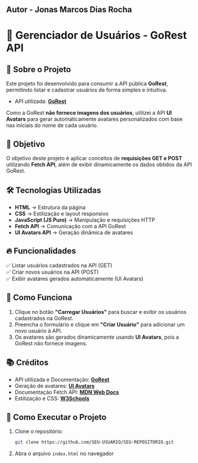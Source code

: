 ## Autor - Jonas Marcos Dias Rocha

# 🚀 Gerenciador de Usuários - GoRest API

## 📌 Sobre o Projeto
Este projeto foi desenvolvido para consumir a API pública **GoRest**, permitindo listar e cadastrar usuários de forma simples e intuitiva.  
- API utilizada: **[GoRest](https://gorest.co.in/)**


Como a GoRest **não fornece imagens dos usuários**, utilizei a API **UI Avatars** para gerar automaticamente avatares personalizados com base nas iniciais do nome de cada usuário.  

## 🎯 Objetivo  
O objetivo deste projeto é aplicar conceitos de **requisições GET e POST** utilizando **Fetch API**, além de exibir dinamicamente os dados obtidos da API GoRest.  

## 🛠 Tecnologias Utilizadas  
- **HTML** → Estrutura da página  
- **CSS** → Estilização e layout responsivo  
- **JavaScript (JS Puro)** → Manipulação e requisições HTTP  
- **Fetch API** → Comunicação com a API GoRest  
- **UI Avatars API** → Geração dinâmica de avatares  

## 🔥 Funcionalidades  
✅ Listar usuários cadastrados na API (GET)  
✅ Criar novos usuários na API (POST)  
✅ Exibir avatares gerados automaticamente (UI Avatars)   

## 📸 Como Funciona  
1. Clique no botão **"Carregar Usuários"** para buscar e exibir os usuários cadastrados na GoRest.  
2. Preencha o formulário e clique em **"Criar Usuário"** para adicionar um novo usuário à API.  
3. Os avatares são gerados dinamicamente usando **UI Avatars**, pois a GoRest não fornece imagens.  

## 📚 Créditos 
- API utilizada e Documentação: **[GoRest](https://gorest.co.in/)**  
- Geração de avatares: **[UI Avatars](https://ui-avatars.com/)**  
- Documentação Fetch API: **[MDN Web Docs](https://developer.mozilla.org/en-US/docs/Web/API/Fetch_API)**  
- Estilização e CSS: **[W3Schools](https://www.w3schools.com/)** 

## 🚀 Como Executar o Projeto  
1. Clone o repositório:  
   ```bash
   git clone https://github.com/SEU-USUARIO/SEU-REPOSITORIO.git
   ```
2. Abra o arquivo `index.html` no navegador
